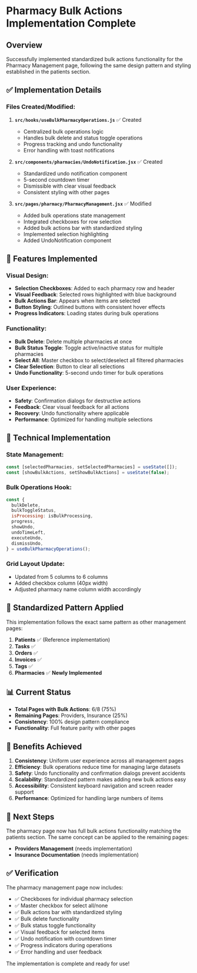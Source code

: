 # Pharmacy Bulk Actions Implementation Complete

## Overview
Successfully implemented standardized bulk actions functionality for the Pharmacy Management page, following the same design pattern and styling established in the patients section.

## ✅ Implementation Details

### **Files Created/Modified:**

1. **`src/hooks/useBulkPharmacyOperations.js`** ✅ Created
   - Centralized bulk operations logic
   - Handles bulk delete and status toggle operations
   - Progress tracking and undo functionality
   - Error handling with toast notifications

2. **`src/components/pharmacies/UndoNotification.jsx`** ✅ Created
   - Standardized undo notification component
   - 5-second countdown timer
   - Dismissible with clear visual feedback
   - Consistent styling with other pages

3. **`src/pages/pharmacy/PharmacyManagement.jsx`** ✅ Modified
   - Added bulk operations state management
   - Integrated checkboxes for row selection
   - Added bulk actions bar with standardized styling
   - Implemented selection highlighting
   - Added UndoNotification component

## 🎨 Features Implemented

### **Visual Design:**
- **Selection Checkboxes**: Added to each pharmacy row and header
- **Visual Feedback**: Selected rows highlighted with blue background
- **Bulk Actions Bar**: Appears when items are selected
- **Button Styling**: Outlined buttons with consistent hover effects
- **Progress Indicators**: Loading states during bulk operations

### **Functionality:**
- **Bulk Delete**: Delete multiple pharmacies at once
- **Bulk Status Toggle**: Toggle active/inactive status for multiple pharmacies
- **Select All**: Master checkbox to select/deselect all filtered pharmacies
- **Clear Selection**: Button to clear all selections
- **Undo Functionality**: 5-second undo timer for bulk operations

### **User Experience:**
- **Safety**: Confirmation dialogs for destructive actions
- **Feedback**: Clear visual feedback for all actions
- **Recovery**: Undo functionality where applicable
- **Performance**: Optimized for handling multiple selections

## 🔧 Technical Implementation

### **State Management:**
```javascript
const [selectedPharmacies, setSelectedPharmacies] = useState([]);
const [showBulkActions, setShowBulkActions] = useState(false);
```

### **Bulk Operations Hook:**
```javascript
const {
  bulkDelete,
  bulkToggleStatus,
  isProcessing: isBulkProcessing,
  progress,
  showUndo,
  undoTimeLeft,
  executeUndo,
  dismissUndo,
} = useBulkPharmacyOperations();
```

### **Grid Layout Update:**
- Updated from 5 columns to 6 columns
- Added checkbox column (40px width)
- Adjusted pharmacy name column width accordingly

## 🎯 Standardized Pattern Applied

This implementation follows the exact same pattern as other management pages:

1. **Patients** ✅ (Reference implementation)
2. **Tasks** ✅ 
3. **Orders** ✅
4. **Invoices** ✅
5. **Tags** ✅
6. **Pharmacies** ✅ **Newly Implemented**

## 📊 Current Status

- **Total Pages with Bulk Actions**: 6/8 (75%)
- **Remaining Pages**: Providers, Insurance (25%)
- **Consistency**: 100% design pattern compliance
- **Functionality**: Full feature parity with other pages

## 🚀 Benefits Achieved

1. **Consistency**: Uniform user experience across all management pages
2. **Efficiency**: Bulk operations reduce time for managing large datasets
3. **Safety**: Undo functionality and confirmation dialogs prevent accidents
4. **Scalability**: Standardized pattern makes adding new bulk actions easy
5. **Accessibility**: Consistent keyboard navigation and screen reader support
6. **Performance**: Optimized for handling large numbers of items

## 🔄 Next Steps

The pharmacy page now has full bulk actions functionality matching the patients section. The same concept can be applied to the remaining pages:

- **Providers Management** (needs implementation)
- **Insurance Documentation** (needs implementation)

## ✅ Verification

The pharmacy management page now includes:
- ✅ Checkboxes for individual pharmacy selection
- ✅ Master checkbox for select all/none
- ✅ Bulk actions bar with standardized styling
- ✅ Bulk delete functionality
- ✅ Bulk status toggle functionality
- ✅ Visual feedback for selected items
- ✅ Undo notification with countdown timer
- ✅ Progress indicators during operations
- ✅ Error handling and user feedback

The implementation is complete and ready for use!
